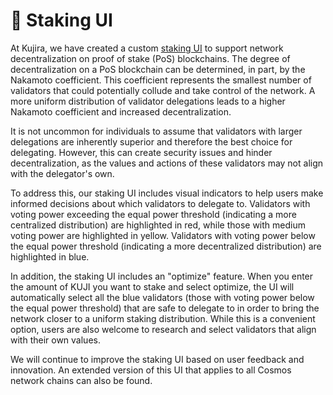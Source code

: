 # 🍡 Staking UI

At Kujira, we have created a custom [staking UI](https://blue.kujira.app/stake) to support network decentralization on proof of stake (PoS) blockchains. The degree of decentralization on a PoS blockchain can be determined, in part, by the Nakamoto coefficient. This coefficient represents the smallest number of validators that could potentially collude and take control of the network. A more uniform distribution of validator delegations leads to a higher Nakamoto coefficient and increased decentralization.

It is not uncommon for individuals to assume that validators with larger delegations are inherently superior and therefore the best choice for delegating. However, this can create security issues and hinder decentralization, as the values and actions of these validators may not align with the delegator's own.

To address this, our staking UI includes visual indicators to help users make informed decisions about which validators to delegate to. Validators with voting power exceeding the equal power threshold (indicating a more centralized distribution) are highlighted in red, while those with medium voting power are highlighted in yellow. Validators with voting power below the equal power threshold (indicating a more decentralized distribution) are highlighted in blue.

In addition, the staking UI includes an "optimize" feature. When you enter the amount of KUJI you want to stake and select optimize, the UI will automatically select all the blue validators (those with voting power below the equal power threshold) that are safe to delegate to in order to bring the network closer to a uniform staking distribution. While this is a convenient option, users are also welcome to research and select validators that align with their own values.

We will continue to improve the staking UI based on user feedback and innovation. An extended version of this UI that applies to all Cosmos network chains can also be found.
